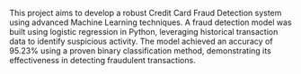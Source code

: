 This project aims to develop a robust Credit Card Fraud Detection system using advanced Machine Learning techniques. A fraud detection model was built using logistic regression in Python, leveraging historical transaction data to identify suspicious activity. The model achieved an accuracy of 95.23% using a proven binary classification method, demonstrating its effectiveness in detecting fraudulent transactions.
